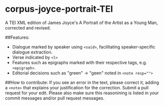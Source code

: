 # corpus-joyce-portrait-TEI
A TEI XML edition of James Joyce's A Portrait of the Artist as a Young Man, corrected and revised. 

##Features: 
 * Dialogue marked by speaker using `<said>`, facilitating speaker-specific dialogue extraction. 
 * Verse indicated by `<l>`
 * Features such as epigraphs marked with their respective tags, e.g. `<epigraph>`.  
 * Editorial decisions such as "green" -> "geen" noted in `<note resp="">`

##How to contribute:
If you see an error in the text, please correct it, adding a `<note>` that explains your justification for the correction. Submit a pull request for your edit. Please also make sure this reasonining is listed in your commit messages and/or pull request messages.  
